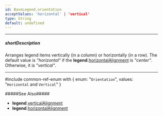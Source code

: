 ```yaml
---
id: BaseLegend.orientation
acceptValues: 'horizontal' | 'vertical'
type: String
default: undefined
---
```

---
##### shortDescription
Arranges legend items vertically (in a column) or horizontally (in a row). The default value is *"horizontal"* if the **legend**.[horizontalAlignment](/api-reference/10%20UI%20Components/BaseLegend/horizontalAlignment.md '{basewidgetpath}/Configuration/legend/#horizontalAlignment') is *"center"*. Otherwise, it is *"vertical"*.

---
#include common-ref-enum with {
    enum: "`Orientation`",
    values: "`Horizontal` and `Vertical`"
}

#####See Also#####
- **legend**.[verticalAlignment](/api-reference/10%20UI%20Components/BaseLegend/verticalAlignment.md '{basewidgetpath}/Configuration/legend/#verticalAlignment')
- **legend**.[horizontalAlignment](/api-reference/10%20UI%20Components/BaseLegend/horizontalAlignment.md '{basewidgetpath}/Configuration/legend/#horizontalAlignment')